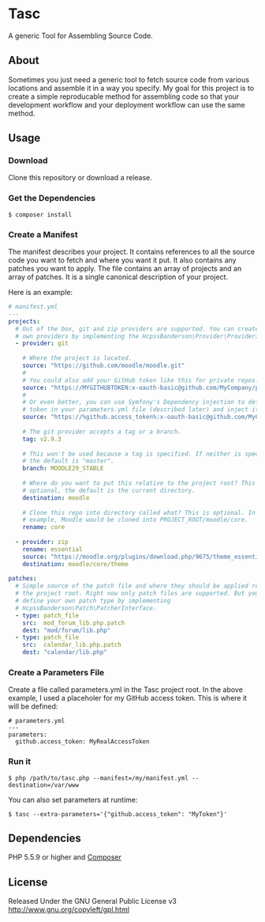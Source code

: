 # Tasc

A generic Tool for Assembling Source Code.

## About

Sometimes you just need a generic tool to fetch source code from various 
locations and assemble it in a way you specify. My goal for this project is to
create a simple reproducable method for assembling code so that your 
development workflow and your deployment workflow can use the same method.

## Usage

### Download

Clone this repository or download a release.

### Get the Dependencies

```
$ composer install
```

### Create a Manifest

The manifest describes your project. It contains references to all the source
code you want to fetch and where you want it put. It also contains any patches
you want to apply. The file contains an array of projects and an array of 
patches. It is a single canonical description of your project.

Here is an example:

```yml
# manifest.yml
---
projects:
  # Out of the box, git and zip providers are supported. You can create your
  # own providers by implementing the HcpssBanderson\Provider\ProviderInterface.
  - provider: git
    
    # Where the project is located. 
    source: "https://github.com/moodle/moodle.git"
    # 
    # You could also add your GitHub token like this for private repos:
    source: "https://MYGITHUBTOKEN:x-oauth-basic@github.com/MyCompany/private.git"
    # 
    # Or even better, you can use Symfony's Dependency injection to define the
    # token in your parameters.yml file (described later) and inject it here:
    source: "https://%github.access_token%:x-oauth-basic@github.com/MyCompany/private.git"
    
    # The git provider accepts a tag or a branch.
    tag: v2.9.3
    
    # This won't be used because a tag is specified. If neither is specified,
    # the default is "master".
    branch: MOODLE29_STABLE
    
    # Where do you want to put this relative to the project root? This is 
    # optional, the default is the current directory.
    destination: moodle
    
    # Clone this repo into directory called what? This is optional. In this 
    # example, Moodle would be cloned into PROJECT_ROOT/moodle/core.
    rename: core
    
  - provider: zip
    rename: essential
    source: "https://moodle.org/plugins/download.php/9675/theme_essential_moodle29_2015062412.zip"
    destination: moodle/core/theme
  
patches:
  # Simple source of the patch file and where they should be applied relative to 
  # the project root. Right now only patch files are supported. But you can
  # define your own patch type by implementing 
  # HcpssBanderson\Patch\PatcherInterface.
  - type: patch_file
    src:  mod_forum_lib.php.patch
    dest: "mod/forum/lib.php"
  - type: patch_file
    src:  calendar_lib.php.patch
    dest: "calendar/lib.php"
```

### Create a Parameters File

Create a file called parameters.yml in the Tasc project root. In the above 
example, I used a placeholer for my GitHub access token. This is where it will
be defined:

```
# parameters.yml
---
parameters:
  github.access_token: MyRealAccessToken
```

### Run it

```
$ php /path/to/tasc.php --manifest=/my/manifest.yml --destination=/var/www
```

You can also set parameters at runtime:

```
$ tasc --extra-parameters='{"github.access_token": "MyToken"}'
```

## Dependencies

PHP 5.5.9 or higher and [Composer](https://getcomposer.org/)

## License

Released Under the GNU General Public License v3 
http://www.gnu.org/copyleft/gpl.html
